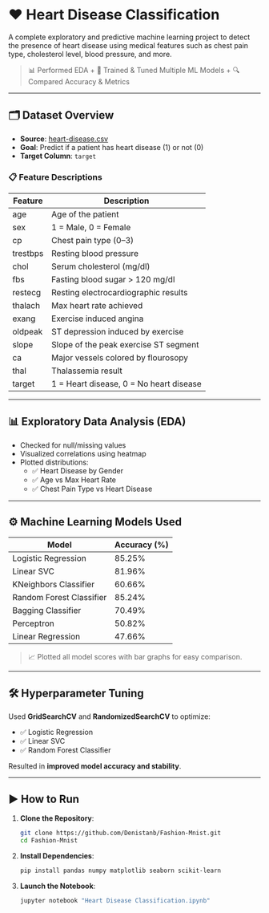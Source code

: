 # ❤️ Heart Disease Classification

A complete exploratory and predictive machine learning project to detect the presence of heart disease using medical features such as chest pain type, cholesterol level, blood pressure, and more.

> 📊 Performed EDA + 🧠 Trained & Tuned Multiple ML Models + 🔍 Compared Accuracy & Metrics

---

## 🗂️ Dataset Overview

- **Source**: [heart-disease.csv](heart-disease.csv)
- **Goal**: Predict if a patient has heart disease (1) or not (0)
- **Target Column**: `target`

### 📋 Feature Descriptions

| Feature     | Description |
|-------------|-------------|
| age         | Age of the patient |
| sex         | 1 = Male, 0 = Female |
| cp          | Chest pain type (0–3) |
| trestbps    | Resting blood pressure |
| chol        | Serum cholesterol (mg/dl) |
| fbs         | Fasting blood sugar > 120 mg/dl |
| restecg     | Resting electrocardiographic results |
| thalach     | Max heart rate achieved |
| exang       | Exercise induced angina |
| oldpeak     | ST depression induced by exercise |
| slope       | Slope of the peak exercise ST segment |
| ca          | Major vessels colored by flourosopy |
| thal        | Thalassemia result |
| target      | 1 = Heart disease, 0 = No heart disease |

---

## 📊 Exploratory Data Analysis (EDA)

- Checked for null/missing values
- Visualized correlations using heatmap
- Plotted distributions:
  - ✅ Heart Disease by Gender
  - ✅ Age vs Max Heart Rate
  - ✅ Chest Pain Type vs Heart Disease

---

## ⚙️ Machine Learning Models Used

| Model                    | Accuracy (%) |
|-------------------------|--------------|
| Logistic Regression      | 85.25%       |
| Linear SVC               | 81.96%       |
| KNeighbors Classifier    | 60.66%       |
| Random Forest Classifier | 85.24%       |
| Bagging Classifier       | 70.49%       |
| Perceptron               | 50.82%       |
| Linear Regression        | 47.66%       |

> 📈 Plotted all model scores with bar graphs for easy comparison.

---

## 🛠️ Hyperparameter Tuning

Used **GridSearchCV** and **RandomizedSearchCV** to optimize:

- ✅ Logistic Regression  
- ✅ Linear SVC  
- ✅ Random Forest Classifier  

Resulted in **improved model accuracy and stability**.

---

## ▶️ How to Run

1. **Clone the Repository**:
   ```bash
   git clone https://github.com/Denistanb/Fashion-Mnist.git
   cd Fashion-Mnist
2. **Install Dependencies**:
   ```bash
   pip install pandas numpy matplotlib seaborn scikit-learn
3. **Launch the Notebook**:
   ```bash
   jupyter notebook "Heart Disease Classification.ipynb"
